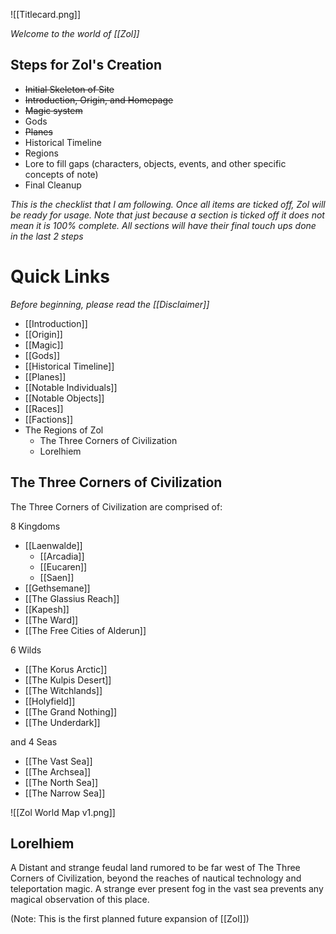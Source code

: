 ![[Titlecard.png]]

*Welcome to the world of [[Zol]]*

## Steps for Zol's Creation
- ~~Initial Skeleton of Site~~
- ~~Introduction, Origin, and Homepage~~
- ~~Magic system~~
- Gods
- ~~Planes~~
- Historical Timeline
- Regions 
- Lore to fill gaps (characters, objects, events, and other specific concepts of note)
- Final Cleanup

*This is the checklist that I am following. Once all items are ticked off, Zol will be ready for usage. Note that just because a section is ticked off it does not mean it is 100% complete. All sections will have their final touch ups done in the last 2 steps*


# Quick Links
*Before beginning, please read the [[Disclaimer]]*
- [[Introduction]]
- [[Origin]]
- [[Magic]]
- [[Gods]]
- [[Historical Timeline]]
- [[Planes]]
- [[Notable Individuals]]
- [[Notable Objects]]
- [[Races]]
- [[Factions]]
- The Regions of Zol
	- The Three Corners of Civilization
	- Lorelhiem

## The Three Corners of Civilization
The Three Corners of Civilization are comprised of:

8 Kingdoms
- [[Laenwalde]]
	- [[Arcadia]]
	- [[Eucaren]]
	- [[Saen]]
- [[Gethsemane]]
- [[The Glassius Reach]]
- [[Kapesh]]
- [[The Ward]]
- [[The Free Cities of Alderun]]

6 Wilds
- [[The Korus Arctic]]
- [[The Kulpis Desert]]
- [[The Witchlands]]
- [[Holyfield]]
- [[The Grand Nothing]]
- [[The Underdark]]

and 4 Seas
- [[The Vast Sea]]
- [[The Archsea]]
- [[The North Sea]]
- [[The Narrow Sea]]

![[Zol World Map v1.png]]


## Lorelhiem
A Distant and strange feudal land rumored to be far west of The Three Corners of Civilization, beyond the reaches of nautical technology and teleportation magic. A strange ever present fog in the vast sea prevents any magical observation of this place.

(Note: This is the first planned future expansion of [[Zol]])